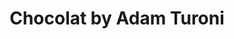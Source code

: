---
title: "Chocolat by Adam Turoni"
url: /savannah/chocolat-by-adam-turoni/
shop: confectionery
---